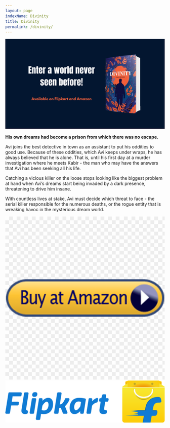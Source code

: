 ```yaml
---
layout: page
indexName: Divinity
title: Divinity
permalink: /divinity/
---
```


<div class="divinity-banner" title="© Rumor Books India">
  <a href="https://www.amazon.in/dp/1513656112/" target="_blank">
    <img src="/media/divinity-available-banner.jpg" alt=""/>
  </a>
</div>

<p>
  <b>His own dreams had become a prison from which there was no escape.</b>
</p>

<p>
  Avi joins the best detective in town as an assistant to put his oddities to good use. Because of these oddities, which Avi keeps under wraps, he has always believed that he is alone. That is, until his first day at a murder investigation where he meets Kabir - the man who may have the answers that Avi has been seeking all his life.
</p>

<p>
  Catching a vicious killer on the loose stops looking like the biggest problem at hand when Avi’s dreams start being invaded by a dark presence, threatening to drive him insane.
</p>

<p>
  With countless lives at stake, Avi must decide which threat to face - the serial killer responsible for the numerous deaths, or the rogue entity that is wreaking havoc in the mysterious dream world.
</p>

<div class="cropped">
<a href="https://www.amazon.in/dp/1513656112/" target="_blank">
  <img src="/media/buynow.png" alt=""/>
</a>
</div>
<div class="fk-cropped">
<a href="https://www.flipkart.com/divinity/p/itm717c831414b62?pid=9781513656113&lid=LSTBOK978151365611356BJCG" target="_blank">
  <img src="/media/flipkart-logo.png" alt=""/>
</a>
</div>
